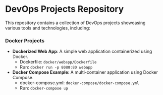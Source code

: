 DevOps Projects Repository
==========================

This repository contains a collection of DevOps projects showcasing various tools and technologies, including:

### Docker Projects

* **Dockerized Web App**: A simple web application containerized using Docker.
	+ Dockerfile: `docker/webapp/Dockerfile`
	+ Run: `docker run -p 8080:80 webapp`
* **Docker Compose Example**: A multi-container application using Docker Compose.
	+ docker-compose.yml: `docker-compose/docker-compose.yml`
	+ Run: `docker-compose up`

